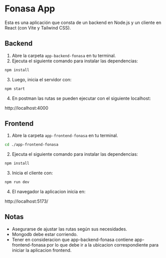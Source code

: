 # Fonasa App

Esta es una aplicación que consta de un backend en Node.js y un cliente en React (con Vite y Tailwind CSS).

## Backend

1. Abre la carpeta `app-backend-fonasa` en tu terminal.
2. Ejecuta el siguiente comando para instalar las dependencias:

```bash
npm install
```

3. Luego, inicia el servidor con:

```bash
npm start
```
4. En postman las rutas se pueden ejecutar con el siguiente localhost:

http://localhost:4000

## Frontend

1. Abre la carpeta `app-frontend-fonasa` en tu terminal.

```bash
cd ./app-frontend-fonasa
```

2. Ejecuta el siguiente comando para instalar las dependencias:

```bash
npm install
```

3. Inicia el cliente con:

```bash
npm run dev
```

4. El navegador la aplicacion inicia en:

http://localhost:5173/

## Notas

- Asegurarse de ajustar las rutas según sus necesidades.
- Mongodb debe estar corriendo.
- Tener en consideracion que app-backend-fonasa contiene app-frontend-fonasa por lo que debe ir a la ubicacion correspondiente para iniciar la aplicacion frontend.